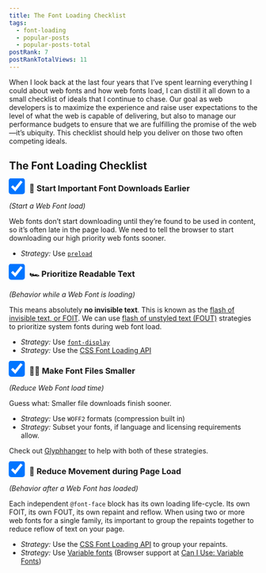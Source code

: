 ```yaml
---
title: The Font Loading Checklist
tags:
  - font-loading
  - popular-posts
  - popular-posts-total
postRank: 7
postRankTotalViews: 11
---
```


<style>
.post-checklist {
  transform: scale(2.5) translate(2px, -1.5px);
  margin-right: 1.5em;
}
</style>

When I look back at the last four years that I’ve spent learning everything I could about web fonts and how web fonts load, I can distill it all down to a small checklist of ideals that I continue to chase. Our goal as web developers is to maximize the experience and raise user expectations to the level of what the web is capable of delivering, but also to manage our performance budgets to ensure that we are fulfilling the promise of the web—it’s ubiquity. This checklist should help you deliver on those two often competing ideals.

## The Font Loading Checklist

### <label><input type="checkbox" class="post-checklist" checked> 🚦 Start Important Font Downloads Earlier</label>

_(Start a Web Font load)_

Web fonts don’t start downloading until they’re found to be used in content, so it’s often late in the page load. We need to tell the browser to start downloading our high priority web fonts sooner.

* _Strategy:_ Use [`preload`](/web/comprehensive-webfonts/#preload)

### <label><input type="checkbox" class="post-checklist" checked> 🏎 Prioritize Readable Text</label>

_(Behavior while a Web Font is loading)_

This means absolutely **no invisible text**. This is known as the [flash of invisible text, or FOIT](/web/webfont-glossary/#foit). We can use [flash of unstyled text (FOUT)](/web/webfont-glossary/#fout) strategies to prioritize system fonts during web font load.

* _Strategy:_ Use [`font-display`](/web/comprehensive-webfonts/#font-display)
* _Strategy:_ Use the [CSS Font Loading API](/web/comprehensive-webfonts/#fout-class)

### <label><input type="checkbox" class="post-checklist" checked> 🐢🐇 Make Font Files Smaller</label>

_(Reduce Web Font load time)_

Guess what: Smaller file downloads finish sooner.

* _Strategy:_ Use `WOFF2` formats (compression built in)
* _Strategy:_ Subset your fonts, if language and licensing requirements allow.

Check out [Glyphhanger](/web/glyphhanger/) to help with both of these strategies.

### <label><input type="checkbox" class="post-checklist" checked> 🏁 Reduce Movement during Page Load</label>

_(Behavior after a Web Font has loaded)_

Each independent `@font-face` block has its own loading life-cycle. Its own FOIT, its own FOUT, its own repaint and reflow. When using two or more web fonts for a single family, its important to group the repaints together to reduce reflow of text on your page.

* _Strategy:_ Use the [CSS Font Loading API](/web/comprehensive-webfonts/#fout-class) to group your repaints.
* _Strategy:_ Use [Variable fonts](https://medium.com/variable-fonts/https-medium-com-tiro-introducing-opentype-variable-fonts-12ba6cd2369) (Browser support at [Can I Use: Variable Fonts](https://caniuse.com/#feat=variable-fonts))
